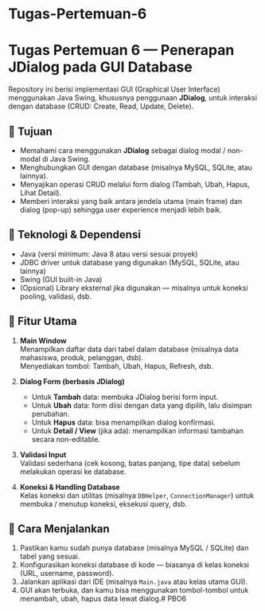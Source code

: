 # Tugas-Pertemuan-6
# Tugas Pertemuan 6 — Penerapan JDialog pada GUI Database

Repository ini berisi implementasi GUI (Graphical User Interface) menggunakan Java Swing, khususnya penggunaan **JDialog**, untuk interaksi dengan database (CRUD: Create, Read, Update, Delete).

## 🎯 Tujuan

- Memahami cara menggunakan **JDialog** sebagai dialog modal / non-modal di Java Swing.  
- Menghubungkan GUI dengan database (misalnya MySQL, SQLite, atau lainnya).  
- Menyajikan operasi CRUD melalui form dialog (Tambah, Ubah, Hapus, Lihat Detail).  
- Memberi interaksi yang baik antara jendela utama (main frame) dan dialog (pop-up) sehingga user experience menjadi lebih baik.

## 🧰 Teknologi & Dependensi

- Java (versi minimum: Java 8 atau versi sesuai proyek)
- JDBC driver untuk database yang digunakan (MySQL, SQLite, atau lainnya)
- Swing (GUI built-in Java)
- (Opsional) Library eksternal jika digunakan — misalnya untuk koneksi pooling, validasi, dsb.

## 📌 Fitur Utama

1. **Main Window**  
   Menampilkan daftar data dari tabel dalam database (misalnya data mahasiswa, produk, pelanggan, dsb).  
   Menyediakan tombol: Tambah, Ubah, Hapus, Refresh, dsb.

2. **Dialog Form (berbasis JDialog)**  
   - Untuk **Tambah** data: membuka JDialog berisi form input.  
   - Untuk **Ubah** data: form diisi dengan data yang dipilih, lalu disimpan perubahan.  
   - Untuk **Hapus** data: bisa menampilkan dialog konfirmasi.  
   - Untuk **Detail / View** (jika ada): menampilkan informasi tambahan secara non-editable.

3. **Validasi Input**  
   Validasi sederhana (cek kosong, batas panjang, tipe data) sebelum melakukan operasi ke database.

4. **Koneksi & Handling Database**  
   Kelas koneksi dan utilitas (misalnya `DBHelper`, `ConnectionManager`) untuk membuka / menutup koneksi, eksekusi query, dsb.

## 🚀 Cara Menjalankan

1. Pastikan kamu sudah punya database (misalnya MySQL / SQLite) dan tabel yang sesuai.  
2. Konfigurasikan koneksi database di kode — biasanya di kelas koneksi (URL, username, password).  
3. Jalankan aplikasi dari IDE (misalnya `Main.java` atau kelas utama GUI).  
4. GUI akan terbuka, dan kamu bisa menggunakan tombol-tombol untuk menambah, ubah, hapus data lewat dialog.# PBO6
